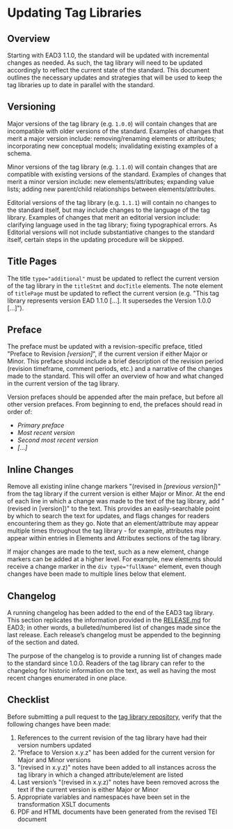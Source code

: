 # Updating Tag Libraries

## Overview

Starting with EAD3 1.1.0, the standard will be updated with incremental changes as needed.  As such, the tag library will need to be updated accordingly to reflect the current state of the standard.  This document outlines the necessary updates and strategies that will be used to keep the tag libraries up to date in parallel with the standard.

## Versioning

Major versions of the tag library (e.g. `1.0.0`) will contain changes that are incompatible with older versions of the standard.  Examples of changes that merit a major version include: removing/renaming elements or attributes; incorporating new conceptual models; invalidating existing examples of a schema.

Minor versions of the tag library (e.g. `1.1.0`) will contain changes that are compatible with existing versions of the standard.  Examples of changes that merit a minor version include: new elements/attributes; expanding value lists; adding new parent/child relationships between elements/attributes.

Editorial versions of the tag library (e.g. `1.1.1`) will contain no changes to the standard itself, but may include changes to the language of the tag library.  Examples of changes that merit an editorial version include: clarifying language used in the tag library; fixing typographical errors.  As Editorial versions will not include substantiative changes to the standard itself, certain steps in the updating procedure will be skipped.

## Title Pages

The title `type="additional"` must be updated to reflect the current version of the tag library in the `titleStmt` and `docTitle` elements.  The note element of `titlePage` must be updated to reflect the current version (e.g. "This tag library represents version EAD 1.1.0 [...].  It supersedes the Version 1.0.0 [...]").

## Preface

The preface must be updated with a revision-specific preface, titled "Preface to Revision _[version]_", if the current version if either Major or Minor.  This preface should include a brief description of the revision period (revision timeframe, comment periods, etc.) and a narrative of the changes made to the standard.  This will offer an overview of how and what changed in the current version of the tag library.

Version prefaces should be appended after the main preface, but before all other version prefaces.  From beginning to end, the prefaces should read in order of:

* _Primary preface_
* _Most recent version_
* _Second most recent version_
* _[...]_

## Inline Changes

Remove all existing inline change markers "(revised in _[previous version]_)" from the tag library if the current version is either Major or Minor.  At the end of each line in which a change was made to the text of the tag library, add "(revised in [version])" to the text.  This provides an easily-searchable point by which to search the text for updates, and flags changes for readers encountering them as they go.  Note that an element/attribute may appear multiple times throughout the tag library - for example, attributes may appear within entries in Elements and Attributes sections of the tag library.

If major changes are made to the text, such as a new element, change markers can be added at a higher level.  For example, new elements should receive a change marker in the `div type="fullName"` element, even though changes have been made to multiple lines below that element.

## Changelog

A running changelog has been added to the end of the EAD3 tag library.  This section replicates the information provided in the [RELEASE.md](https://github.com/SAA-SDT/EAD3/blob/master/RELEASE.md) for EAD3; in other words, a bulleted/numbered list of changes made since the last release.  Each release’s changelog must be appended to the beginning of the section and dated.

The purpose of the changelog is to provide a running list of changes made to the standard since 1.0.0.  Readers of the tag library can refer to the changelog for historic information on the text, as well as having the most recent changes enumerated in one place.

## Checklist

Before submitting a pull request to the [tag library repository](https://github.com/SAA-SDT/EAS-TagLibraries), verify that the following changes have been made:

1. References to the current revision of the tag library have had their version numbers updated
2. "Preface to Version x.y.z" has been added for the current version for Major and Minor versions
3. "(revised in x.y.z)" notes have been added to all instances across the tag library in which a changed attribute/element are listed
4. Last version’s "(revised in x.y.z)" notes have been removed across the text if the current version is either Major or Minor
5. Appropriate variables and namespaces have been set in the transformation XSLT documents
6. PDF and HTML documents have been generated from the revised TEI document